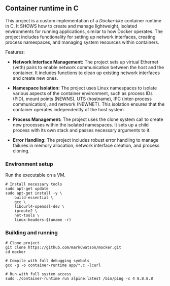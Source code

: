 ## Container runtime in C

This project is a custom implementation of a _Docker-like_ container runtime in C. It SHOWS how to create and manage lightweight, isolated environments for running applications, similar to how Docker operates. The project includes functionality for setting up network interfaces, creating process namespaces, and managing system resources within containers.

Features:

- **Network Interface Management:** The project sets up virtual Ethernet (veth) pairs to enable network communication between the host and the container. It includes functions to clean up existing network interfaces and create new ones.

- **Namespace Isolation:** The project uses Linux namespaces to isolate various aspects of the container environment, such as process IDs (PID), mount points (NEWNS), UTS (hostname), IPC (inter-process communication), and network (NEWNET). This isolation ensures that the container operates independently of the host system.

- **Process Management:** The project uses the clone system call to create new processes within the isolated namespaces. It sets up a child process with its own stack and passes necessary arguments to it.

- **Error Handling:** The project includes robust error handling to manage failures in memory allocation, network interface creation, and process cloning.

### Environment setup

Run the executable on a VM.

```shell
# Install necessary tools
sudo apt-get update
sudo apt-get install -y \
    build-essential \
    gcc \
    libcurl4-openssl-dev \
    iproute2 \
    net-tools \
    linux-headers-$(uname -r)
```

### Building and running

```shell
# Clone project
git clone https://github.com/markCwatson/mocker.git
cd mocker

# Compile with full debugging symbols
gcc -g -o container-runtime app/*.c -lcurl

# Run with full system access
sudo ./container-runtime run alpine:latest /bin/ping -c 4 8.8.8.8
```
